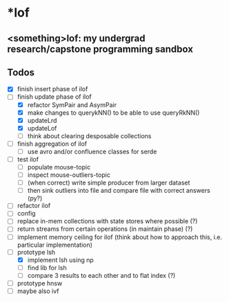 # \*lof
\<something\>lof: my undergrad research/capstone programming sandbox
----------------
## Todos

- [x] finish insert phase of ilof
- [ ] finish update phase of ilof
  - [x] refactor SymPair and AsymPair
  - [x] make changes to querykNN() to be able to use queryRkNN()
  - [x] updateLrd
  - [x] updateLof
  - [ ] think about clearing desposable collections
- [ ] finish aggregation of ilof
  - [ ] use avro and/or confluence classes for serde
- [ ] test ilof
  - [ ] populate mouse-topic
  - [ ] inspect mouse-outliers-topic
  - [ ] (when correct) write simple producer from larger dataset
  - [ ] then sink outliers into file and compare file with correct answers (py?)
- [ ] refactor ilof
- [ ] config
- [ ] replace in-mem collections with state stores where possible (?)
- [ ] return streams from certain operations (in maintain phase) (?)
- [ ] implement memory ceiling for ilof (think about how to approach this, i.e. particular implementation)
- [ ] prototype lsh
  - [x] implement lsh using np
  - [ ] find lib for lsh
  - [ ] compare 3 results to each other and to flat index (?)
- [ ] prototype hnsw
- [ ] maybe also ivf
